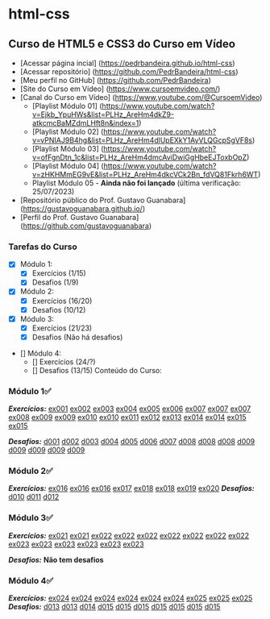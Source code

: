 # html-css
 ## Curso de HTML5  e CSS3 do Curso em Vídeo
- [Acessar página incial] (https://pedrbandeira.github.io/html-css)
- [Acessar repositório] (https://github.com/PedrBandeira/html-css)
- [Meu perfil no GitHub] (https://github.com/PedrBandeira)
- [Site do Curso em Vídeo] (https://www.cursoemvideo.com/)
- [Canal do Curso em Vídeo] (https://www.youtube.com/@CursoemVideo)
    - [Playlist Módulo 01] (https://www.youtube.com/watch?v=Ejkb_YpuHWs&list=PLHz_AreHm4dkZ9-atkcmcBaMZdmLHft8n&index=1)
    - [Playlist Módulo 02] (https://www.youtube.com/watch?v=vPNIAJ9B4hg&list=PLHz_AreHm4dlUpEXkY1AyVLQGcpSgVF8s)
    - [Playlist Módulo 03] (https://www.youtube.com/watch?v=ofFgnDtn_1c&list=PLHz_AreHm4dmcAviDwiGgHbeEJToxbOpZ)
    - [Playlist Módulo 04] (https://www.youtube.com/watch?v=zHKHMmEG9vE&list=PLHz_AreHm4dkcVCk2Bn_fdVQ81Fkrh6WT)
    - Playlist Módulo 05 - **Ainda não foi lançado** (última verificação: 25/07/2023) 
- [Repositório público do Prof. Gustavo Guanabara] (https://gustavoguanabara.github.io/)
- [Perfil do Prof. Gustavo Guanabara] (https://github.com/gustavoguanabara)

### Tarefas do Curso
- [x] Módulo 1:
    - [x] Exercícios (1/15)
    - [x] Desafios (1/9)
- [x] Módulo 2:
    - [x] Exercícios (16/20)
    - [x] Desafios (10/12)
- [x] Módulo 3:
    - [x] Exercícios (21/23)
    - [x] Desafios (Não há desafios)
- [] Módulo 4:
    - [] Exercícios (24/?)
    - [] Desafios (13/15)
Conteúdo do Curso:
### Módulo 1✅
***Exercícios:***
[ex001](https://pedrbandeira.github.io/html-css/exercicios/ex001/index.html)
[ex002](https://pedrbandeira.github.io/html-css/exercicios/ex002/index.html)
[ex003](https://pedrbandeira.github.io/html-css/exercicios/ex003/index.html)
[ex004](https://pedrbandeira.github.io/html-css/exercicios/ex004/index.html)
[ex005](https://pedrbandeira.github.io/html-css/exercicios/ex005/index.html)
[ex006](https://pedrbandeira.github.io/html-css/exercicios/ex006/index.html)
[ex007](https://pedrbandeira.github.io/html-css/exercicios/ex007/index.html)
[ex007](https://pedrbandeira.github.io/html-css/exercicios/ex007/html4.html)
[ex007](https://pedrbandeira.github.io/html-css/exercicios/ex007/html5.html)
[ex008](https://pedrbandeira.github.io/html-css/exercicios/ex008/index.html)
[ex009](https://pedrbandeira.github.io/html-css/exercicios/ex009/index.html)
[ex009](https://pedrbandeira.github.io/html-css/exercicios/ex009/pag002.html)
[ex010](https://pedrbandeira.github.io/html-css/exercicios/ex010/index.html)
[ex010](https://pedrbandeira.github.io/html-css/exercicios/ex010/pag002.html)
[ex011](https://pedrbandeira.github.io/html-css/exercicios/ex011/index.html)
[ex012](https://pedrbandeira.github.io/html-css/exercicios/ex012/index.html)
[ex013](https://pedrbandeira.github.io/html-css/exercicios/ex013/index.html)
[ex014](https://pedrbandeira.github.io/html-css/exercicios/ex014/index.html)
[ex014](https://pedrbandeira.github.io/html-css/exercicios/ex014/pag002.html)
[ex015](https://pedrbandeira.github.io/html-css/exercicios/ex015/index.html)
[ex015](https://pedrbandeira.github.io/html-css/exercicios/ex015/pag002.html)

***Desafios:***
[d001](https://pedrbandeira.github.io/html-css/desafios/d001/index.html)
[d002](https://pedrbandeira.github.io/html-css/desafios/d002/index.html)
[d003](https://pedrbandeira.github.io/html-css/desafios/d003/index.html)
[d004](https://pedrbandeira.github.io/html-css/desafios/d004/index.html)
[d005](https://pedrbandeira.github.io/html-css/desafios/d005/index.html)
[d006](https://pedrbandeira.github.io/html-css/desafios/d006/index.html)
[d007](https://pedrbandeira.github.io/html-css/desafios/d007/index.html)
[d008](https://pedrbandeira.github.io/html-css/desafios/d008/index.html)
[d008](https://pedrbandeira.github.io/html-css/desafios/d008/pagina-amarela.html)
[d008](https://pedrbandeira.github.io/html-css/desafios/d008/pagina-verde.html)
[d009](https://pedrbandeira.github.io/html-css/desafios/d009/index.html)
[d009](https://pedrbandeira.github.io/html-css/desafios/d009/curso-html.html)
[d009](https://pedrbandeira.github.io/html-css/desafios/d009/curso-js.html)
[d009](https://pedrbandeira.github.io/html-css/desafios/d009/curso-python.html)
[d009](https://pedrbandeira.github.io/html-css/desafios/d009/curso-hardware.html)

### Módulo 2✅
***Exercícios:***
[ex016](https://pedrbandeira.github.io/html-css/exercicios/ex016/cor01.html)
[ex016](https://pedrbandeira.github.io/html-css/exercicios/ex016/cor02.html)
[ex016](https://pedrbandeira.github.io/html-css/exercicios/ex016/cor03.html)
[ex017](https://pedrbandeira.github.io/html-css/exercicios/ex017/fonte01.html)
[ex018](https://pedrbandeira.github.io/html-css/exercicios/ex018/fonte01.html)
[ex018](https://pedrbandeira.github.io/html-css/exercicios/ex018/fonte02.html)
[ex019](https://pedrbandeira.github.io/html-css/exercicios/ex019/seletor01.html)
[ex020](https://pedrbandeira.github.io/html-css/exercicios/ex020/pseudoclasses.html)
***Desafios:***
[d010](https://pedrbandeira.github.io/html-css/desafios/d010/index.html)
[d011](https://pedrbandeira.github.io/html-css/desafios/d011/index.html)
[d012](https://pedrbandeira.github.io/html-css/desafios/d012/index.html)
### Módulo 3✅
***Exercícios:***
[ex021](https://pedrbandeira.github.io/html-css/exercicios/ex021/caixa01.html)
[ex021](https://pedrbandeira.github.io/html-css/exercicios/ex021/caixa02.html)
[ex022](https://pedrbandeira.github.io/html-css/exercicios/ex022/fundo001.html)
[ex022](https://pedrbandeira.github.io/html-css/exercicios/ex022/fundo002.html)
[ex022](https://pedrbandeira.github.io/html-css/exercicios/ex022/fundo003.html)
[ex022](https://pedrbandeira.github.io/html-css/exercicios/ex022/fundo004.html)
[ex022](https://pedrbandeira.github.io/html-css/exercicios/ex022/fundo005.html)
[ex022](https://pedrbandeira.github.io/html-css/exercicios/ex022/fundo006.html)
[ex022](https://pedrbandeira.github.io/html-css/exercicios/ex022/fundo007.html)
[ex023](https://pedrbandeira.github.io/html-css/exercicios/ex023/tabela001.html)
[ex023](https://pedrbandeira.github.io/html-css/exercicios/ex023/tabela002.html)
[ex023](https://pedrbandeira.github.io/html-css/exercicios/ex023/tabela003.html)
[ex023](https://pedrbandeira.github.io/html-css/exercicios/ex023/tabela004.html)
[ex023](https://pedrbandeira.github.io/html-css/exercicios/ex023/tabela005.html)
[ex023](https://pedrbandeira.github.io/html-css/exercicios/ex023/tabela006.html)

***Desafios:***
**Não tem desafios**
### Módulo 4✅
***Exercícios:***
[ex024](https://pedrbandeira.github.io/html-css/exercicios/ex024/iframe001.html)
[ex024](https://pedrbandeira.github.io/html-css/exercicios/ex024/iframe002.html)
[ex024](https://pedrbandeira.github.io/html-css/exercicios/ex024/iframe003.html)
[ex024](https://pedrbandeira.github.io/html-css/exercicios/ex024/iframe004.html)
[ex024](https://pedrbandeira.github.io/html-css/exercicios/ex024/iframe005.html)
[ex024](https://pedrbandeira.github.io/html-css/exercicios/ex024/iframe006.html)
[ex025](https://pedrbandeira.github.io/html-css/exercicios/ex025/form001.html)
[ex025](https://pedrbandeira.github.io/html-css/exercicios/ex025/form002.html)
[ex025](https://pedrbandeira.github.io/html-css/exercicios/ex025/form003.html)
***Desafios:***
[d013](https://pedrbandeira.github.io/html-css/desafios/d013/desafio-13-01.html)
[d013](https://pedrbandeira.github.io/html-css/desafios/d013/desafio-13-02.html)
[d014](https://pedrbandeira.github.io/html-css/desafios/d014/desafio-14.html)
[d015](https://pedrbandeira.github.io/html-css/desafios/d015/index.html)
[d015](https://pedrbandeira.github.io/html-css/desafios/d015/facebook.html)
[d015](https://pedrbandeira.github.io/html-css/desafios/d015/github.html)
[d015](https://pedrbandeira.github.io/html-css/desafios/d015/home.html)
[d015](https://pedrbandeira.github.io/html-css/desafios/d015/instagram.html)
[d015](https://pedrbandeira.github.io/html-css/desafios/d015/twitter.html)
[d015](https://pedrbandeira.github.io/html-css/desafios/d015/youtube.html)

